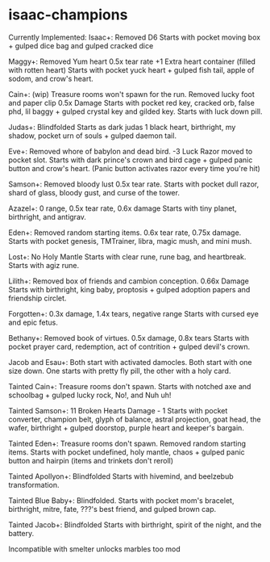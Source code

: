 # isaac-champions

Currently Implemented:
Isaac+: 
Removed D6
Starts with pocket moving box + gulped dice bag and gulped cracked dice

Maggy+:
Removed Yum heart
0.5x tear rate
+1 Extra heart container (filled with rotten heart)
Starts with pocket yuck heart + gulped fish tail, apple of sodom, and crow's heart.

Cain+: (wip)
Treasure rooms won't spawn for the run.
Removed lucky foot and paper clip
0.5x Damage
Starts with pocket red key, cracked orb, false phd, lil baggy + gulped crystal key and gilded key.
Starts with luck down pill.

Judas+:
Blindfolded
Starts as dark judas 1 black heart, birthright, my shadow, pocket urn of souls + gulped daemon tail.

Eve+:
Removed whore of babylon and dead bird.
-3 Luck
Razor moved to pocket slot.
Starts with dark prince's crown and bird cage + gulped panic button and crow's heart. (Panic button activates razor every time you're hit)

Samson+:
Removed bloody lust
0.5x tear rate.
Starts with pocket dull razor, shard of glass, bloody gust, and curse of the tower.

Azazel+:
0 range, 0.5x tear rate, 0.6x damage 
Starts with tiny planet, birthright, and antigrav.

Eden+:
Removed random starting items.
0.6x tear rate, 0.75x damage.
Starts with pocket genesis, TMTrainer, libra, magic mush, and mini mush.

Lost+:
No Holy Mantle
Starts with clear rune, rune bag, and heartbreak.
Starts with agiz rune.

Lilith+:
Removed box of friends and cambion conception.
0.66x Damage
Starts with birthright, king baby, proptosis + gulped adoption papers and friendship circlet.

Forgotten+:
0.3x damage, 1.4x tears, negative range
Starts with cursed eye and epic fetus.

Bethany+:
Removed book of virtues.
0.5x damage, 0.8x tears
Starts with pocket prayer card, redemption, act of contrition + gulped devil's crown. 

Jacob and Esau+:
Both start with activated damocles.
Both start with one size down.
One starts with pretty fly pill, the other with a holy card.

Tainted Cain+: 
Treasure rooms don't spawn.
Starts with notched axe and schoolbag + gulped lucky rock, No!, and Nuh uh!

Tainted Samson+:
11 Broken Hearts
Damage - 1
Starts with pocket converter, champion belt, glyph of balance, astral projection, goat head, the wafer, birthright + gulped doorstop, purple heart and keeper's bargain.

Tainted Eden+:
Treasure rooms don't spawn.
Removed random starting items.
Starts with pocket undefined, holy mantle, chaos + gulped panic button and hairpin (items and trinkets don't reroll)

Tainted Apollyon+: 
Blindfolded
Starts with hivemind, and beelzebub transformation.

Tainted Blue Baby+:
Blindfolded.
Starts with pocket mom's bracelet, birthright, mitre, fate, ???'s best friend, and gulped brown cap.

Tainted Jacob+:
Blindfolded
Starts with birthright, spirit of the night, and the battery.


Incompatible with smelter unlocks marbles too mod

